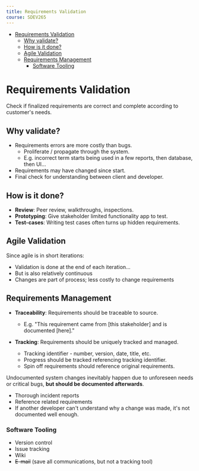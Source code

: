 ```yaml
---
title: Requirements Validation
course: SDEV265
---
```


- [Requirements Validation](#requirements-validation)
  - [Why validate?](#why-validate)
  - [How is it done?](#how-is-it-done)
  - [Agile Validation](#agile-validation)
  - [Requirements Management](#requirements-management)
    - [Software Tooling](#software-tooling)

# Requirements Validation

Check if finalized requirements are correct and complete according to customer's needs.

## Why validate?

- Requirements errors are more costly than bugs.
  - Proliferate / propagate through the system.
  - E.g. incorrect term starts being used in a few reports, then database, then UI...
- Requirements may have changed since start.
- Final check for understanding between client and developer.

## How is it done?

- **Review**: Peer review, walkthroughs, inspections.
- **Prototyping**: Give stakeholder limited functionality app to test.
- **Test-cases**: Writing test cases often turns up hidden requirements.

## Agile Validation

Since agile is in short iterations:

- Validation is done at the end of each iteration...
- But is also relatively continuous
- Changes are part of process; less costly to change requirements

## Requirements Management

- **Traceability**: Requirements should be traceable to source.

  - E.g. "This requirement came from [this stakeholder] and is documented [here]."

- **Tracking**: Requirements should be uniquely tracked and managed.

  - Tracking identifier - number, version, date, title, etc.
  - Progress should be tracked referencing tracking identifier.
  - Spin off requirements should reference original requirements.

Undocumented system changes inevitably happen due to unforeseen needs or critical bugs, **but should be documented afterwards**.

- Thorough incident reports
- Reference related requirements
- If another developer can't understand why a change was made, it's not documented well enough.

### Software Tooling

- Version control
- Issue tracking
- Wiki
- ~~E-mail~~ (save all communications, but not a tracking tool)
